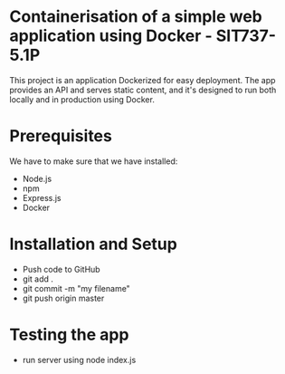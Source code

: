 # Containerisation of a simple web application using Docker - SIT737-5.1P
This project is an application Dockerized for easy deployment. The app provides an API and serves static content, and it's designed to run both locally and in production using Docker.
# Prerequisites
We have to make sure that we have installed:
- Node.js
- npm
- Express.js
- Docker
# Installation and Setup
- Push code to GitHub
- git add .
- git commit -m "my filename"
- git push origin master
# Testing the app
- run server using node index.js
